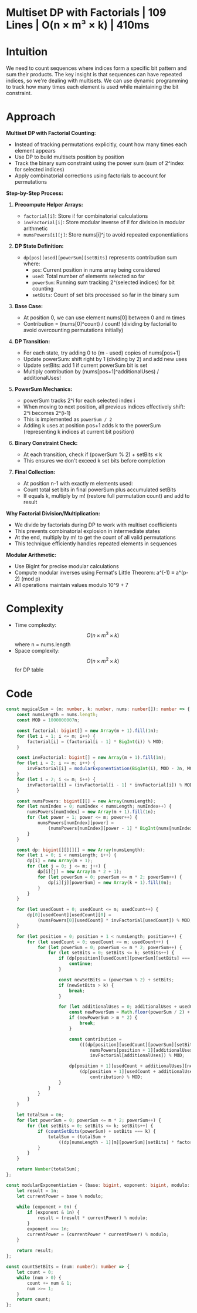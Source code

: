 # Multiset DP with Factorials | 109 Lines | O(n × m³ × k) | 410ms

# Intuition
We need to count sequences where indices form a specific bit pattern and sum their products. The key insight is that sequences can have repeated indices, so we're dealing with multisets. We can use dynamic programming to track how many times each element is used while maintaining the bit constraint.

# Approach
**Multiset DP with Factorial Counting:**
- Instead of tracking permutations explicitly, count how many times each element appears
- Use DP to build multisets position by position
- Track the binary sum constraint using the power sum (sum of 2^index for selected indices)
- Apply combinatorial corrections using factorials to account for permutations

**Step-by-Step Process:**

1. **Precompute Helper Arrays:**
   - `factorial[i]`: Store i! for combinatorial calculations
   - `invFactorial[i]`: Store modular inverse of i! for division in modular arithmetic
   - `numsPowers[i][j]`: Store nums[i]^j to avoid repeated exponentiations

2. **DP State Definition:**
   - `dp[pos][used][powerSum][setBits]` represents contribution sum where:
     - `pos`: Current position in nums array being considered
     - `used`: Total number of elements selected so far
     - `powerSum`: Running sum tracking 2^(selected indices) for bit counting
     - `setBits`: Count of set bits processed so far in the binary sum

3. **Base Case:**
   - At position 0, we can use element nums[0] between 0 and m times
   - Contribution = (nums[0]^count) / count! (dividing by factorial to avoid overcounting permutations initially)

4. **DP Transition:**
   - For each state, try adding 0 to (m - used) copies of nums[pos+1]
   - Update powerSum: shift right by 1 (dividing by 2) and add new uses
   - Update setBits: add 1 if current powerSum bit is set
   - Multiply contribution by (nums[pos+1]^additionalUses) / additionalUses!

5. **PowerSum Mechanics:**
   - powerSum tracks 2^i for each selected index i
   - When moving to next position, all previous indices effectively shift: 2^i becomes 2^(i-1)
   - This is implemented as `powerSum / 2`
   - Adding k uses at position pos+1 adds k to the powerSum (representing k indices at current bit position)

6. **Binary Constraint Check:**
   - At each transition, check if (powerSum % 2) + setBits ≤ k
   - This ensures we don't exceed k set bits before completion

7. **Final Collection:**
   - At position n-1 with exactly m elements used:
   - Count total set bits in final powerSum plus accumulated setBits
   - If equals k, multiply by m! (restore full permutation count) and add to result

**Why Factorial Division/Multiplication:**
- We divide by factorials during DP to work with multiset coefficients
- This prevents combinatorial explosion in intermediate states
- At the end, multiply by m! to get the count of all valid permutations
- This technique efficiently handles repeated elements in sequences

**Modular Arithmetic:**
- Use BigInt for precise modular calculations
- Compute modular inverses using Fermat's Little Theorem: a^(-1) ≡ a^(p-2) (mod p)
- All operations maintain values modulo 10^9 + 7

# Complexity
- Time complexity: $$O(n \times m^3 \times k)$$ where n = nums.length
- Space complexity: $$O(n \times m^2 \times k)$$ for DP table

# Code
```typescript
const magicalSum = (m: number, k: number, nums: number[]): number => {
    const numsLength = nums.length;
    const MOD = 1000000007n;

    const factorial: bigint[] = new Array(m + 1).fill(1n);
    for (let i = 1; i <= m; i++) {
        factorial[i] = (factorial[i - 1] * BigInt(i)) % MOD;
    }

    const invFactorial: bigint[] = new Array(m + 1).fill(1n);
    for (let i = 2; i <= m; i++) {
        invFactorial[i] = modularExponentiation(BigInt(i), MOD - 2n, MOD);
    }
    for (let i = 2; i <= m; i++) {
        invFactorial[i] = (invFactorial[i - 1] * invFactorial[i]) % MOD;
    }

    const numsPowers: bigint[][] = new Array(numsLength);
    for (let numIndex = 0; numIndex < numsLength; numIndex++) {
        numsPowers[numIndex] = new Array(m + 1).fill(1n);
        for (let power = 1; power <= m; power++) {
            numsPowers[numIndex][power] = 
                (numsPowers[numIndex][power - 1] * BigInt(nums[numIndex])) % MOD;
        }
    }

    const dp: bigint[][][][] = new Array(numsLength);
    for (let i = 0; i < numsLength; i++) {
        dp[i] = new Array(m + 1);
        for (let j = 0; j <= m; j++) {
            dp[i][j] = new Array(m * 2 + 1);
            for (let powerSum = 0; powerSum <= m * 2; powerSum++) {
                dp[i][j][powerSum] = new Array(k + 1).fill(0n);
            }
        }
    }

    for (let usedCount = 0; usedCount <= m; usedCount++) {
        dp[0][usedCount][usedCount][0] = 
            (numsPowers[0][usedCount] * invFactorial[usedCount]) % MOD;
    }

    for (let position = 0; position + 1 < numsLength; position++) {
        for (let usedCount = 0; usedCount <= m; usedCount++) {
            for (let powerSum = 0; powerSum <= m * 2; powerSum++) {
                for (let setBits = 0; setBits <= k; setBits++) {
                    if (dp[position][usedCount][powerSum][setBits] === 0n) {
                        continue;
                    }

                    const newSetBits = (powerSum % 2) + setBits;
                    if (newSetBits > k) {
                        break;
                    }

                    for (let additionalUses = 0; additionalUses + usedCount <= m; additionalUses++) {
                        const newPowerSum = Math.floor(powerSum / 2) + additionalUses;
                        if (newPowerSum > m * 2) {
                            break;
                        }

                        const contribution = 
                            (((dp[position][usedCount][powerSum][setBits] * 
                                numsPowers[position + 1][additionalUses]) % MOD) * 
                                invFactorial[additionalUses]) % MOD;

                        dp[position + 1][usedCount + additionalUses][newPowerSum][newSetBits] = 
                            (dp[position + 1][usedCount + additionalUses][newPowerSum][newSetBits] + 
                                contribution) % MOD;
                    }
                }
            }
        }
    }

    let totalSum = 0n;
    for (let powerSum = 0; powerSum <= m * 2; powerSum++) {
        for (let setBits = 0; setBits <= k; setBits++) {
            if (countSetBits(powerSum) + setBits === k) {
                totalSum = (totalSum + 
                    ((dp[numsLength - 1][m][powerSum][setBits] * factorial[m]) % MOD)) % MOD;
            }
        }
    }

    return Number(totalSum);
};

const modularExponentiation = (base: bigint, exponent: bigint, modulo: bigint): bigint => {
    let result = 1n;
    let currentPower = base % modulo;
    
    while (exponent > 0n) {
        if (exponent & 1n) {
            result = (result * currentPower) % modulo;
        }
        exponent >>= 1n;
        currentPower = (currentPower * currentPower) % modulo;
    }
    
    return result;
};

const countSetBits = (num: number): number => {
    let count = 0;
    while (num > 0) {
        count += num & 1;
        num >>= 1;
    }
    return count;
};
```
